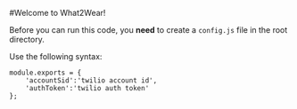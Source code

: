 #Welcome to What2Wear!

Before you can run this code, you **need** to create a `config.js` file in the root directory. 

Use the following syntax:

    module.exports = {
	    'accountSid':'twilio account id',
	    'authToken':'twilio auth token'
    };